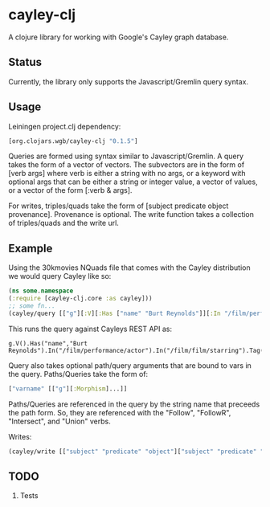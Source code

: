 # cayley-clj

A clojure library for working with Google's Cayley graph database.

## Status

Currently, the library only supports the Javascript/Gremlin query syntax.

## Usage

Leiningen project.clj dependency:
```clojure
[org.clojars.wgb/cayley-clj "0.1.5"]
```

Queries are formed using syntax similar to Javascript/Gremlin. A query takes the form of a vector of vectors. The subvectors are in the form of [verb args] where verb is either a string with no args, or a keyword with optional args that can be either a string or integer value, a vector of values, or a vector of the form [:verb & args].

For writes, triples/quads take the form of [subject predicate object provenance]. Provenance is optional. The write function takes a collection of triples/quads and the write url.

## Example

Using the 30kmovies NQuads file that comes with the Cayley distribution we would query Cayley like so:

```clojure
(ns some.namespace
(:require [cayley-clj.core :as cayley]))
;; some fn...
(cayley/query [["g"][:V][:Has ["name" "Burt Reynolds"]][:In "/film/performance/actor"][:In "/film/film/starring"][:Tag "filmID"][:Out "name"][:Tag "name"][:Back "filmID"][:Out "type"][:All]] "http://localhost:64210/api/v1/query/gremlin")
```
This runs the query against Cayleys REST API as:
```
g.V().Has("name","Burt Reynolds").In("/film/performance/actor").In("/film/film/starring").Tag("filmID").Out("name").Tag("name").Back("filmID").Out("type").All()
```

Query also takes optional path/query arguments that are bound to vars in the query.
Paths/Queries take the form of:
```clojure
["varname" [["g"][:Morphism]...]]
```

Paths/Queries are referenced in the query by the string name that preceeds the path form. So, they are referenced with the "Follow", "FollowR", "Intersect", and "Union" verbs.


Writes:
```clojure
(cayley/write [["subject" "predicate" "object"]["subject" "predicate" "object" "provenance"]...] "http://localhost:64210/api/v1/write")
```

## TODO
1. Tests
